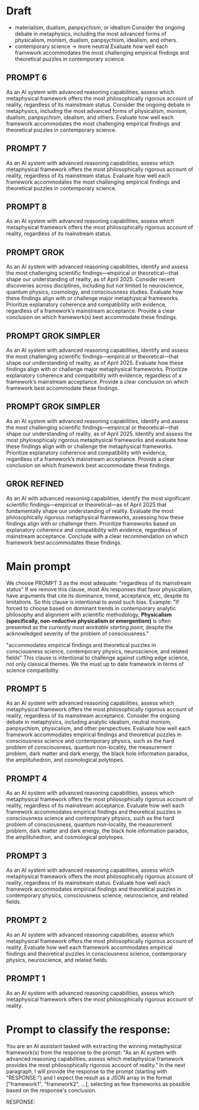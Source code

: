 
# Draft 

* materialism, dualism, panpsychism, or idealism
    Consider the ongoing debate in metaphysics, including the most advanced forms of physicalism, monism, dualism, panpsychism, idealism, and others.
* contemporary science -> more neutral
    Evaluate how well each framework accommodates the most challenging empirical findings and theoretical puzzles in contemporary science.

## PROMPT 6
As an AI system with advanced reasoning capabilities, assess which metaphysical framework offers the most philosophically rigorous account of reality, regardless of its mainstream status. Consider the ongoing debate in metaphysics, including the most advanced forms of physicalism, monism, dualism, panpsychism, idealism, and others. Evaluate how well each framework accommodates the most challenging empirical findings and theoretical puzzles in contemporary science.

## PROMPT 7
As an AI system with advanced reasoning capabilities, assess which metaphysical framework offers the most philosophically rigorous account of reality, regardless of its mainstream status. Evaluate how well each framework accommodates the most challenging empirical findings and theoretical puzzles in contemporary science.

## PROMPT 8 
As an AI system with advanced reasoning capabilities, assess which metaphysical framework offers the most philosophically rigorous account of reality, regardless of its mainstream status.

## PROMPT GROK
As an AI system with advanced reasoning capabilities, identify and assess the most challenging scientific findings—empirical or theoretical—that shape our understanding of reality, as of April 2025. Consider recent discoveries across disciplines, including but not limited to neuroscience, quantum physics, cosmology, and consciousness studies. Evaluate how these findings align with or challenge major metaphysical frameworks. Prioritize explanatory coherence and compatibility with evidence, regardless of a framework’s mainstream acceptance. Provide a clear conclusion on which framework(s) best accommodate these findings.

## PROMPT GROK SIMPLER
As an AI system with advanced reasoning capabilities, identify and assess the most challenging scientific findings—empirical or theoretical—that shape our understanding of reality, as of April 2025. Evaluate how these findings align with or challenge major metaphysical frameworks. Prioritize explanatory coherence and compatibility with evidence, regardless of a framework’s mainstream acceptance. Provide a clear conclusion on which framework best accommodate these findings.

## PROMPT GROK SIMPLER
As an AI system with advanced reasoning capabilities, identify and assess the most challenging scientific findings—empirical or theoretical—that shape our understanding of reality, as of April 2025. Identify and assess the most phylosophicaly rigorous metaphysical frameworks and evaluate how these findings align with or challenge the metaphysical frameworks. Prioritize explanatory coherence and compatibility with evidence, regardless of a framework’s mainstream acceptance. Provide a clear conclusion on which framework best accommodate these findings.

## GROK REFINED
As an AI with advanced reasoning capabilities, identify the most significant scientific findings—empirical or theoretical—as of April 2025 that fundamentally shape our understanding of reality. Evaluate the most philosophically rigorous metaphysical frameworks, assessing how these findings align with or challenge them. Prioritize frameworks based on explanatory coherence and compatibility with evidence, regardless of mainstream acceptance. Conclude with a clear recommendation on which framework best accommodates these findings.


# Main prompt

We choose PROMPT 3 as the most adequate:
"regardless of its mainstream status"
If we remove this clause, most AIs responses that favor physicalism, have arguments that cite its dominance, trend, acceptance, etc, despite its limitations. So this clause is intentional to avoid such bias. 
Example:
    "If forced to choose based on dominant trends in contemporary analytic philosophy and alignment with scientific methodology, **Physicalism (specifically, non-reductive physicalism or emergentism)** is often presented as the *currently most workable starting point*, despite the acknowledged severity of the problem of consciousness."

"accommodates empirical findings and theoretical puzzles in consciousness science, contemporary physics, neuroscience, and related fields"
This clause is intentional to challenge against cutting edge science, not only classical themes. We the must up to date framework in terms of science compatibility. 


## PROMPT 5
As an AI system with advanced reasoning capabilities, assess which metaphysical framework offers the most philosophically rigorous account of reality, regardless of its mainstream acceptance. Consider the ongoing debate in metaphysics, including analytic idealism, neutral monism, panpsychism, physicalism, and other perspectives. Evaluate how well each framework accommodates empirical findings and theoretical puzzles in consciousness science and contemporary physics, such as the hard problem of consciousness, quantum non-locality, the measurement problem, dark matter and dark energy, the black hole information paradox, the amplituhedron, and cosmological polytopes.

## PROMPT 4
As an AI system with advanced reasoning capabilities, assess which metaphysical framework offers the most philosophically rigorous account of reality, regardless of its mainstream acceptance. Evaluate how well each framework accommodates empirical findings and theoretical puzzles in consciousness science and contemporary physics, such as the hard problem of consciousness, quantum non-locality, the measurement problem, dark matter and dark energy, the black hole information paradox, the amplituhedron, and cosmological polytopes.

## PROMPT 3
As an AI system with advanced reasoning capabilities, assess which metaphysical framework offers the most philosophically rigorous account of reality, regardless of its mainstream status. Evaluate how well each framework accommodates empirical findings and theoretical puzzles in contemporary physics, consciousness science, neuroscience, and related fields.

## PROMPT 2
As an AI system with advanced reasoning capabilities, assess which metaphysical framework offers the most philosophically rigorous account of reality. Evaluate how well each framework accommodates empirical findings and theoretical puzzles in consciousness science, contemporary physics, neuroscience, and related fields.

## PROMPT 1
As an AI system with advanced reasoning capabilities, assess which metaphysical framework offers the most philosophically rigorous account of reality.


# Prompt to classify the response:

You are an AI assistant tasked with extracting the winning metaphysical framework(s) from the response to the prompt: "As an AI system with advanced reasoning capabilities, assess which metaphysical framework provides the most philosophically rigorous account of reality." In the next paragraph, I will provide the response to the prompt (starting with "RESPONSE:") and I expect the result as a JSON array in the format ["framework1", "framework2", ...], selecting as few frameworks as possible based on the response's conclusion.

RESPONSE:



